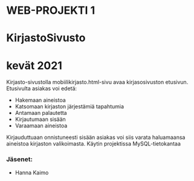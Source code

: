   # WEB-PROJEKTI 1
# KirjastoSivusto
# kevät 2021

Kirjasto-sivustolla mobiilikirjasto.html-sivu avaa kirjasosivuston etusivun. Etusivulta asiakas voi edetä:

<ul>
  <li>Hakemaan aineistoa</li>
  <li>Katsomaan kirjaston järjestämiä tapahtumia</li>
  <li>Antamaan palautetta</li>
  <li>Kirjautumaan sisään</li>
  <li>Varaamaan aineistoa</li>
</ul>

Kirjauduttuaan onnistuneesti sisään asiakas voi siis varata haluamaansa aineistoa kirjaston valikoimasta.
Käytin projektissa MySQL-tietokantaa

### Jäsenet:
+ Hanna Kaimo
